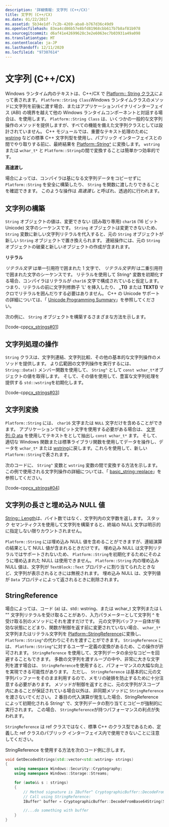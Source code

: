 ```yaml
---
description: '詳細情報: 文字列 (C++/CX)'
title: 文字列 (C++/CX)
ms.date: 01/22/2017
ms.assetid: 5b34e1df-7c2b-4269-aba8-b767d36c49d9
ms.openlocfilehash: 83ea4cd86b57e8bfd81968cbb617b7b8af81b978
ms.sourcegitcommit: d6af41e42699628c3e2e6063ec7b03931a49a098
ms.translationtype: MT
ms.contentlocale: ja-JP
ms.lasthandoff: 12/11/2020
ms.locfileid: "97307614"
---
```

# <a name="strings-ccx"></a>文字列 (C++/CX)

Windows ランタイム内のテキストは、C++/CX で [Platform:: String クラス](../cppcx/platform-string-class.md)によって表されます。 `Platform::String Class`Windows ランタイムクラスのメソッドに文字列を前後に渡す場合、またはアプリケーションバイナリインターフェイス (ABI) の境界を越えて他の Windows ランタイムコンポーネントと対話する場合は、を使用します。 `Platform::String Class` は、いくつかの一般的な文字列操作のメソッドを提供しますが、すべての機能を備えた文字列クラスとしては設計されていません。 C++ モジュールでは、重要なテキスト処理のために [wstring](../standard-library/basic-string-class.md) などの標準 C++ 文字列型を使用し、パブリック インターフェイスとの間でやり取りする前に、最終結果を [Platform::String^](../cppcx/platform-string-class.md) に変換します。 `wstring` または `wchar_t*` と `Platform::String`の間で変換することは簡単かつ効率的です。

**高速渡し**

場合によっては、コンパイラは基になる文字列データをコピーせずに `Platform::String` を安全に構築したり、 `String` を関数に渡したりできることを確認できます。 このような操作は *高速渡し* と呼ばれ、透過的に行われます。

## <a name="string-construction"></a>文字列の構築

`String` オブジェクトの値は、変更できない (読み取り専用) `char16` (16 ビット Unicode) 文字のシーケンスです。 `String` オブジェクトは変更できないため、 `String` 変数に新しい文字列リテラルを代入すると、元の `String` オブジェクトが新しい `String` オブジェクトで置き換えられます。 連結操作には、元の `String` オブジェクトの破棄と新しいオブジェクトの作成が含まれます。

**リテラル**

*リテラル文字* は単一引用符で囲まれた 1 文字で、 *リテラル文字列* は二重引用符で囲まれた文字のシーケンスです。 リテラルを使用して String^ 変数を初期化する場合、コンパイラはリテラルが `char16` 文字で構成されていると仮定します。 つまり、リテラルの前に文字列修飾子 'L' を挿入したり、 **_T()** または **TEXT()** マクロでリテラルを囲んだりする必要はありません。 C++ の Unicode サポートの詳細については、「 [Unicode Programming Summary](../text/unicode-programming-summary.md)」を参照してください。

次の例に、 `String` オブジェクトを構築するさまざまな方法を示します。

[!code-cpp[cx_strings#01](../cppcx/codesnippet/CPP/cppcx_strings/class1.cpp#01)]

## <a name="string-handling-operations"></a>文字列処理の操作

`String` クラスは、文字列連結、文字列比較、その他の基本的な文字列操作のメソッドを提供します。 より広範囲の文字列操作を実行するには、 `String::Data()` メンバー関数を使用して、 `String^` として `const wchar_t*`オブジェクトの値を取得します。 そして、その値を使用して、豊富な文字列処理を提供する `std::wstring`を初期化します。

[!code-cpp[cx_strings#03](../cppcx/codesnippet/CPP/cppcx_strings/class1.cpp#03)]

## <a name="string-conversions"></a>文字列変換

`Platform::String` には、 `char16` 文字または `NULL` 文字だけを含めることができます。 アプリケーションで8ビット文字を使用する必要がある場合は、 [文字列::D ata](../cppcx/platform-string-class.md#data) を使用してテキストをとして抽出し `const wchar_t*` ます。 そして、適切な Windows 関数または標準ライブラリ関数を使用してデータを操作し、データを `wchar_t*` または [wstring](../standard-library/basic-string-class.md)に戻します。これらを使用して、新しい `Platform::String`で表されます。

次のコードに、 `String^` 変数と `wstring` 変数の間で変換する方法を示します。 この例で使用される文字列操作の詳細については、「 [basic_string::replace](../standard-library/basic-string-class.md#replace)」を参照してください。

[!code-cpp[cx_strings#04](../cppcx/codesnippet/CPP/cppcx_strings/class1.cpp#04)]

## <a name="string-length-and-embedded-null-values"></a>文字列の長さと埋め込み NULL 値

[String:: Length](../cppcx/platform-string-class.md#length)は、バイト数ではなく、文字列内の文字数を返します。 スタック セマンティクスを使用して文字列を構築すると、終端の NULL 文字は明示的に指定しない限りカウントされません。

`Platform::String` には埋め込み NULL 値を含めることができますが、連結演算の結果として NULL 値が含まれるときだけです。 埋め込み NULL は文字列リテラルではサポートされないため、 `Platform::String`を初期化するためにそのように埋め込まれた NULL は使用できません。 `Platform::String` 内の埋め込み NULL 値は、文字列が `TextBlock::Text` プロパティに割り当てられたときなど、文字列が表示されるときには無視されます。 埋め込み NULL は、文字列値が `Data` プロパティによって返されるときに削除されます。

## <a name="stringreference"></a>StringReference

場合によっては、コード (a) は、std:: wstring、または wchar_t 文字列または L "" 文字列リテラルを受け取ることがあり、入力パラメーターとして文字列 ^ を受け取る別のメソッドにそれを渡すだけです。 元の文字列バッファー自体が有効な状態にとどまり、関数が制御を返す前に変更されていない場合、 `wchar_t*` 文字列またはリテラル文字列を [Platform::StringReference](../cppcx/platform-stringreference-class.md)に変換し、 `Platform::String^`の代わりにそれを渡すことができます。 `StringReference` には、 `Platform::String^`に対するユーザー定義の変換があるため、この操作が許可されます。 `StringReference` を使用して、文字列データの余分なコピーを回避することもできます。 多数の文字列を渡すループの中や、非常に大きな文字列を渡す場合は、 `StringReference`を使用すると、パフォーマンスの大幅な向上を実現できる可能性があります。 ただし、 `StringReference` は基本的に元の文字列バッファーをそのまま利用するので、メモリの破損を防止するために十分注意する必要があります。 メソッドが制御を返すときに、元の文字列がスコープ内にあることが保証されている場合以外は、非同期メソッドに `StringReference` を渡さないでください。 2 番目の代入演算が発生した場合、StringReference によって初期化される String^ で、文字列データの割り当てとコピーが強制的に実行されます。 この場合、 `StringReference`が持つパフォーマンスの利点が失われます。

`StringReference` は ref クラスではなく、標準 C++ のクラス型であるため、定義した ref クラスのパブリック インターフェイス内で使用できないことに注意してください。

StringReference を使用する方法を次のコード例に示します。

```cpp
void GetDecodedStrings(std::vector<std::wstring> strings)
{
    using namespace Windows::Security::Cryptography;
    using namespace Windows::Storage::Streams;

    for (auto&& s : strings)
    {
        // Method signature is IBuffer^ CryptographicBuffer::DecodeFromBase64String (Platform::String^)
        // Call using StringReference:
        IBuffer^ buffer = CryptographicBuffer::DecodeFromBase64String(StringReference(s.c_str()));

        //...do something with buffer
    }
}
```

